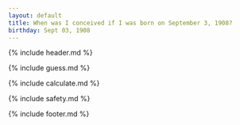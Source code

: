 ```yaml
---
layout: default
title: When was I conceived if I was born on September 3, 1908?
birthday: Sept 03, 1908
---
```


{% include header.md %}

{% include guess.md %}

{% include calculate.md %}

{% include safety.md %}

{% include footer.md %}



